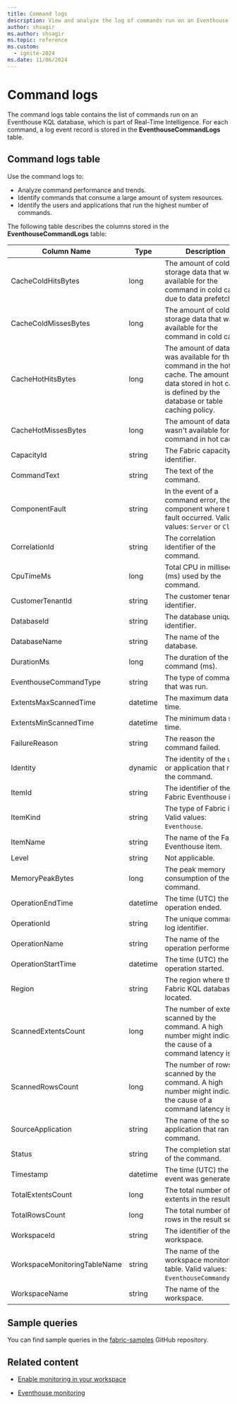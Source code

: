 ```yaml
---
title: Command logs
description: View and analyze the log of commands run on an Eventhouse KQL database within Real-Time Intelligence.
author: shsagir
ms.author: shsagir
ms.topic: reference
ms.custom:
  - ignite-2024
ms.date: 11/06/2024
---
```


# Command logs

The command logs table contains the list of commands run on an Eventhouse KQL database, which is part of Real-Time Intelligence. For each command, a log event record is stored in the **EventhouseCommandLogs** table.

## Command logs table

Use the command logs to:

* Analyze command performance and trends.
* Identify commands that consume a large amount of system resources.
* Identify the users and applications that run the highest number of commands.

The following table describes the columns stored in the **EventhouseCommandLogs** table:

| Column Name | Type | Description |
|--|--|--|
| CacheColdHitsBytes | long | The amount of cold storage data that was available for the command in cold cache due to data prefetching. |
| CacheColdMissesBytes | long | The amount of cold storage data that wasn't available for the command in cold cache. |
| CacheHotHitsBytes | long | The amount of data that was available for the command in the hot cache. The amount of data stored in hot cache is defined by the database or table caching policy. |
| CacheHotMissesBytes | long | The amount of data that wasn't available for the command in hot cache. |
| CapacityId | string | The Fabric capacity identifier. |
| CommandText | string | The text of the command. |
| ComponentFault | string | In the event of a command error, the component where the fault occurred. Valid values: `Server` or `Client`. |
| CorrelationId | string | The correlation identifier of the command. |
| CpuTimeMs | long | Total CPU in millisecond (ms) used by the command. |
| CustomerTenantId | string | The customer tenant identifier. |
| DatabaseId | string | The database unique identifier. |
| DatabaseName | string | The name of the database. |
| DurationMs | long | The duration of the command (ms). |
| EventhouseCommandType | string | The type of command that was run. |
| ExtentsMaxScannedTime | datetime | The maximum data scan time. |
| ExtentsMinScannedTime | datetime | The minimum data scan time. |
| FailureReason | string | The reason the command failed. |
| Identity | dynamic | The identity of the user or application that ran the command. |
| ItemId | string | The identifier of the Fabric Eventhouse item. |
| ItemKind | string | The type of Fabric item. Valid values: `Eventhouse`. |
| ItemName | string | The name of the Fabric Eventhouse item. |
| Level | string | Not applicable. |
| MemoryPeakBytes | long | The peak memory consumption of the command. |
| OperationEndTime | datetime | The time (UTC) the operation ended. |
| OperationId | string | The unique command log identifier. |
| OperationName | string | The name of the operation performed. |
| OperationStartTime | datetime | The time (UTC) the operation started. |
| Region | string | The region where the Fabric KQL database is located. |
| ScannedExtentsCount | long | The number of extents scanned by the command. A high number might indicate the cause of a command latency issue. |
| ScannedRowsCount | long | The number of rows scanned by the command. A high number might indicate the cause of a command latency issue. |
| SourceApplication | string | The name of the source application that ran the command. |
| Status | string | The completion status of the command. |
| Timestamp | datetime | The time (UTC) the event was generated. |
| TotalExtentsCount | long | The total number of extents in the result set. |
| TotalRowsCount | long | The total number of rows in the result set. |
| WorkspaceId | string | The identifier of the workspace. |
| WorkspaceMonitoringTableName | string | The name of the workspace monitoring table. Valid values: `EventhouseCommandyLogs`. |
| WorkspaceName | string | The name of the workspace. |

## Sample queries

You can find sample queries in the [fabric-samples](https://github.com/microsoft/fabric-samples) GitHub repository.

## Related content

* [Enable monitoring in your workspace](../get-started/enable-workspace-monitoring.md)

* [Eventhouse monitoring](monitor-eventhouse.md)
